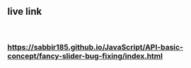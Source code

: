 ## live link
<br>

### https://sabbir185.github.io/JavaScript/API-basic-concept/fancy-slider-bug-fixing/index.html


